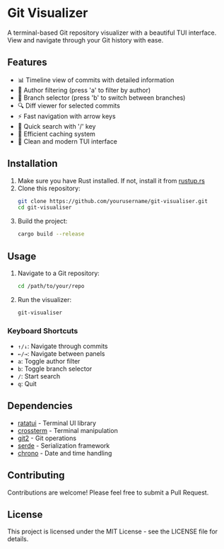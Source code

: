# Git Visualizer

A terminal-based Git repository visualizer with a beautiful TUI interface. View and navigate through your Git history with ease.

## Features

- 📊 Timeline view of commits with detailed information
- 👤 Author filtering (press 'a' to filter by author)
- 🌳 Branch selector (press 'b' to switch between branches)
- 🔍 Diff viewer for selected commits
- ⚡ Fast navigation with arrow keys
- 🔎 Quick search with '/' key
- 💾 Efficient caching system
- 🎨 Clean and modern TUI interface

## Installation

1. Make sure you have Rust installed. If not, install it from [rustup.rs](https://rustup.rs/)
2. Clone this repository:
   ```bash
   git clone https://github.com/yourusername/git-visualiser.git
   cd git-visualiser
   ```
3. Build the project:
   ```bash
   cargo build --release
   ```

## Usage

1. Navigate to a Git repository:
   ```bash
   cd /path/to/your/repo
   ```

2. Run the visualizer:
   ```bash
   git-visualiser
   ```

### Keyboard Shortcuts

- `↑/↓`: Navigate through commits
- `←/→`: Navigate between panels
- `a`: Toggle author filter
- `b`: Toggle branch selector
- `/`: Start search
- `q`: Quit

## Dependencies

- [ratatui](https://github.com/ratatui-org/ratatui) - Terminal UI library
- [crossterm](https://github.com/crossterm-rs/crossterm) - Terminal manipulation
- [git2](https://github.com/rust-lang/git2-rs) - Git operations
- [serde](https://serde.rs/) - Serialization framework
- [chrono](https://github.com/chronotope/chrono) - Date and time handling

## Contributing

Contributions are welcome! Please feel free to submit a Pull Request.

## License

This project is licensed under the MIT License - see the LICENSE file for details. 